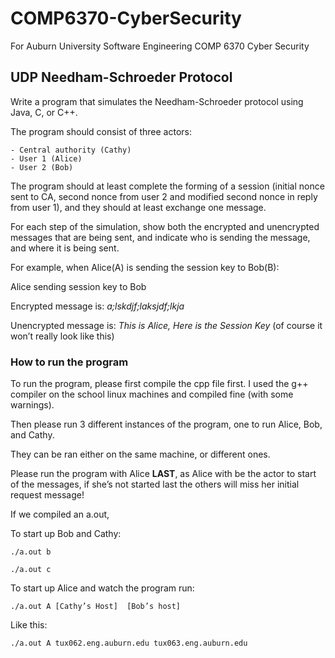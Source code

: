 # COMP6370-CyberSecurity
For Auburn University Software Engineering COMP 6370 Cyber Security

## UDP Needham-Schroeder Protocol
  Write a program that simulates the Needham-Schroeder protocol using Java, C, or C++.
  
  The program should consist of three actors:
  
    - Central authority (Cathy)
    - User 1 (Alice) 
    - User 2 (Bob)
The program should at least complete the forming of a session (initial nonce sent to CA, second nonce from user 2 and modified second nonce in reply from user 1), and they should at least exchange one message.

For each step of the simulation, show both the encrypted and unencrypted messages that are being sent, and indicate who is sending the message, and where it is being sent. 


For example, when Alice(A) is sending the session key to Bob(B):

Alice sending session key to Bob

Encrypted message is: *a;lskdjf;laksjdf;lkja*

Unencrypted message is: *This is Alice, Here is the Session Key* (of course it won’t really look like this)

### How to run the program

To run the program, please first compile the cpp file first. I used the g++ compiler on the school linux machines and compiled fine (with some warnings).

Then please run 3 different instances of the program, one to run Alice, Bob, and Cathy.

They can be ran either on the same machine, or different ones. 

Please run the program with Alice **LAST**, as Alice with be the actor to start of the messages, if she’s not started last the others will miss her initial request message!

If we compiled an a.out, 

To start up Bob and Cathy:

```
./a.out b

./a.out c
```
To start up Alice and watch the program run:

```
./a.out A [Cathy’s Host]  [Bob’s host]
```
  
Like this:
```
./a.out A tux062.eng.auburn.edu tux063.eng.auburn.edu
```
